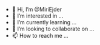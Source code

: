 - 👋 Hi, I’m @MiriEjder
- 👀 I’m interested in ...
- 🌱 I’m currently learning ...
- 💞️ I’m looking to collaborate on ...
- 📫 How to reach me ...

<!---
MiriEjder/MiriEjder is a ✨ special ✨ repository because its `README.md` (this file) appears on your GitHub profile.
You can click the Preview link to take a look at your changes.
--->
